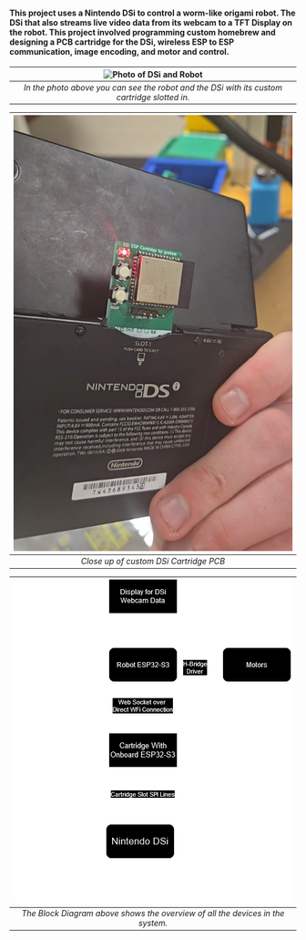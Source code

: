 #### This project uses a Nintendo DSi to control a worm-like origami robot. The  DSi that also streams live video data from its webcam to a TFT Display  on the robot. This project involved programming custom homebrew and designing a PCB cartridge for the DSi, wireless ESP to ESP communication, image encoding, and motor and control.
| ![Photo of DSi and Robot](./pictures/ds_and_robot.png) |
|:--:|
| *In the photo above you can see the robot and the DSi with its custom cartridge slotted in.* |

| ![Photo of DSi and Robot](./pictures/cartridge.jpg) |
|:--:|
| *Close up of custom DSi Cartridge PCB* |



| ![Device Block Diagram](./pictures/device_overview.png) |
|:--:|
| *The Block Diagram above shows the overview of all the devices in the system.* |